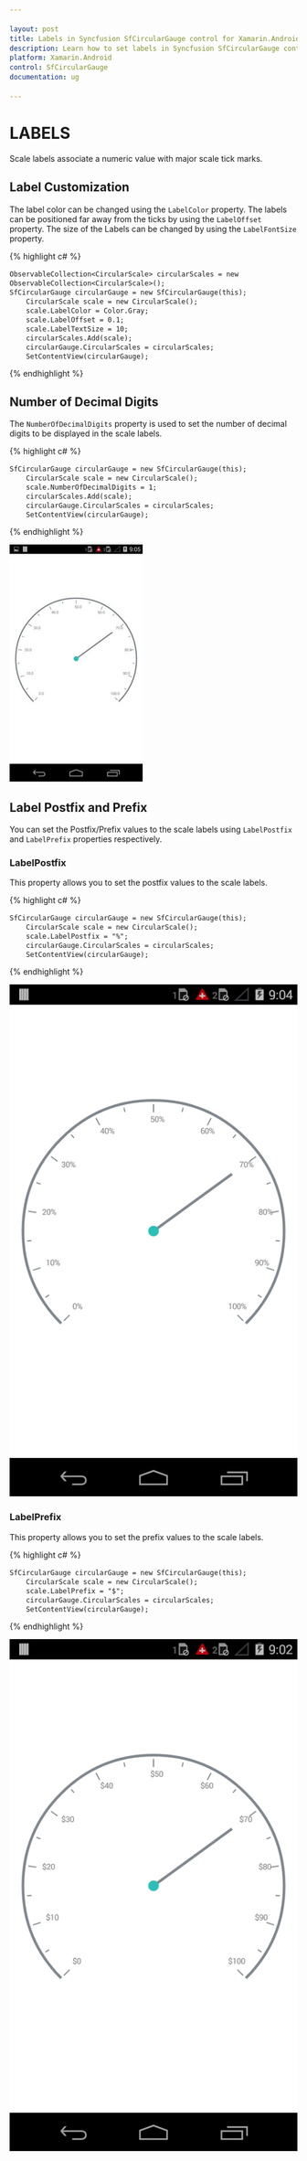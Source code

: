 ```yaml
---

layout: post
title: Labels in Syncfusion SfCircularGauge control for Xamarin.Android 
description: Learn how to set labels in Syncfusion SfCircularGauge control
platform: Xamarin.Android
control: SfCircularGauge
documentation: ug

---
```


# LABELS

Scale labels associate a numeric value with major scale tick marks.

## Label Customization

The label color can be changed using the `LabelColor` property. The labels can be positioned far away from the ticks by using the `LabelOffset` property. The size of the Labels can be changed by using the `LabelFontSize` property.

{% highlight c# %}

    ObservableCollection<CircularScale> circularScales = new ObservableCollection<CircularScale>();
    SfCircularGauge circularGauge = new SfCircularGauge(this);
        CircularScale scale = new CircularScale();
        scale.LabelColor = Color.Gray;
        scale.LabelOffset = 0.1;
        scale.LabelTextSize = 10;
        circularScales.Add(scale);
        circularGauge.CircularScales = circularScales;
        SetContentView(circularGauge);

{% endhighlight %}

## Number of Decimal Digits

The `NumberOfDecimalDigits` property is used to set the number of decimal digits to be displayed in the scale labels.


{% highlight c# %}

    SfCircularGauge circularGauge = new SfCircularGauge(this);
        CircularScale scale = new CircularScale();
        scale.NumberOfDecimalDigits = 1;
        circularScales.Add(scale);  
        circularGauge.CircularScales = circularScales;
        SetContentView(circularGauge);

{% endhighlight %}

![](labels_images/labels_img1.png)

## Label Postfix and Prefix

You can set the Postfix/Prefix values to the scale labels using `LabelPostfix` and `LabelPrefix` properties respectively.

### LabelPostfix 

This property allows you to set the postfix values to the scale labels.

{% highlight c# %}

    SfCircularGauge circularGauge = new SfCircularGauge(this);
        CircularScale scale = new CircularScale();
        scale.LabelPostfix = "%";
        circularGauge.CircularScales = circularScales;
        SetContentView(circularGauge);

{% endhighlight %}

![](labels_images/labels_img2.png)

### LabelPrefix 

This property allows you to set the prefix values to the scale labels.

{% highlight c# %}

    SfCircularGauge circularGauge = new SfCircularGauge(this);
        CircularScale scale = new CircularScale();
        scale.LabelPrefix = "$";
        circularGauge.CircularScales = circularScales;
        SetContentView(circularGauge);

{% endhighlight %}

![](labels_images/labels_img3.png)
